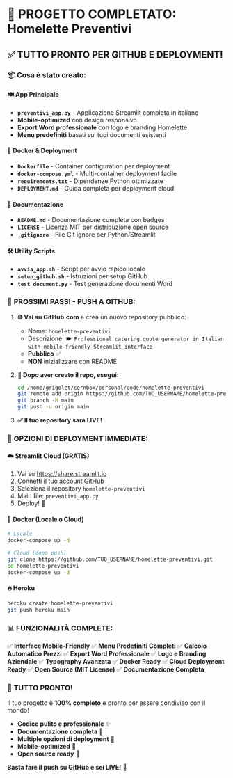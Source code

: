 # 🎉 PROGETTO COMPLETATO: Homelette Preventivi

## ✅ **TUTTO PRONTO PER GITHUB E DEPLOYMENT!**

### 📦 **Cosa è stato creato:**

#### 🍽️ **App Principale**
- **`preventivi_app.py`** - Applicazione Streamlit completa in italiano
- **Mobile-optimized** con design responsivo
- **Export Word professionale** con logo e branding Homelette
- **Menu predefiniti** basati sui tuoi documenti esistenti

#### 🐳 **Docker & Deployment**
- **`Dockerfile`** - Container configuration per deployment
- **`docker-compose.yml`** - Multi-container deployment facile
- **`requirements.txt`** - Dipendenze Python ottimizzate
- **`DEPLOYMENT.md`** - Guida completa per deployment cloud

#### 📄 **Documentazione**
- **`README.md`** - Documentazione completa con badges
- **`LICENSE`** - Licenza MIT per distribuzione open source
- **`.gitignore`** - File Git ignore per Python/Streamlit

#### 🛠️ **Utility Scripts**
- **`avvia_app.sh`** - Script per avvio rapido locale
- **`setup_github.sh`** - Istruzioni per setup GitHub
- **`test_document.py`** - Test generazione documenti Word

### 🚀 **PROSSIMI PASSI - PUSH A GITHUB:**

1. **🌐 Vai su GitHub.com** e crea un nuovo repository pubblico:
   - Nome: `homelette-preventivi`
   - Descrizione: `🍽️ Professional catering quote generator in Italian with mobile-friendly Streamlit interface`
   - **Pubblico** ✅
   - **NON** inizializzare con README

2. **📡 Dopo aver creato il repo, esegui:**
   ```bash
   cd /home/grigolet/cernbox/personal/code/homelette-preventivi
   git remote add origin https://github.com/TUO_USERNAME/homelette-preventivi.git
   git branch -M main
   git push -u origin main
   ```

3. **✅ Il tuo repository sarà LIVE!**

### 🌟 **OPZIONI DI DEPLOYMENT IMMEDIATE:**

#### ☁️ **Streamlit Cloud (GRATIS)**
1. Vai su https://share.streamlit.io
2. Connetti il tuo account GitHub
3. Seleziona il repository `homelette-preventivi`
4. Main file: `preventivi_app.py`
5. Deploy! 🚀

#### 🐳 **Docker (Locale o Cloud)**
```bash
# Locale
docker-compose up -d

# Cloud (dopo push)
git clone https://github.com/TUO_USERNAME/homelette-preventivi.git
cd homelette-preventivi
docker-compose up -d
```

#### 🔥 **Heroku**
```bash
heroku create homelette-preventivi
git push heroku main
```

### 📊 **FUNZIONALITÀ COMPLETE:**

✅ **Interface Mobile-Friendly**
✅ **Menu Predefiniti Completi** 
✅ **Calcolo Automatico Prezzi**
✅ **Export Word Professionale**
✅ **Logo e Branding Aziendale**
✅ **Typography Avanzata**
✅ **Docker Ready**
✅ **Cloud Deployment Ready**
✅ **Open Source (MIT License)**
✅ **Documentazione Completa**

### 🎯 **TUTTO PRONTO!**

Il tuo progetto è **100% completo** e pronto per essere condiviso con il mondo! 

- **Codice pulito e professionale** ✨
- **Documentazione completa** 📖
- **Multiple opzioni di deployment** 🚀
- **Mobile-optimized** 📱
- **Open source ready** 🌟

**Basta fare il push su GitHub e sei LIVE!** 🎉
